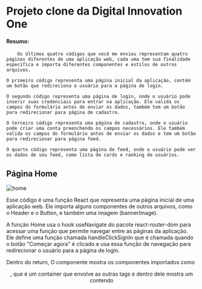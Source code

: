 # Projeto clone da Digital Innovation One

#### Resumo:

        Os últimos quatro códigos que você me enviou representam quatro páginas diferentes de uma aplicação web, cada uma tem sua finalidade específica e importa diferentes componentes e estilos de outros arquivos.

    O primeiro código representa uma página inicial da aplicação, contém um botão que redireciona o usuário para a página de login.

    O segundo código representa uma página de login, onde o usuário pode inserir suas credenciais para entrar na aplicação. Ele valida os campos do formulário antes de enviar os dados, também tem um botão para redirecionar para página de cadastro.

    O terceiro código representa uma página de cadastro, onde o usuário pode criar uma conta preenchendo os campos necessários. Ele também valida os campos do formulário antes de enviar os dados e tem um botão para redirecionar para página feed.

    O quarto código representa uma página de feed, onde o usuário pode ver os dados de seu feed, como lista de cards e ranking de usuários.


##  Página Home 

![home](https://user-images.githubusercontent.com/98711190/211641253-f6773b9d-a031-4f34-9ba0-389d5f5b55d7.png)


Esse código é uma função React que representa uma página inicial de uma aplicação web. Ele importa alguns componentes de outros arquivos, como o Header e o Button, e também uma imagem (bannerImage).

A função Home usa o hook useNavigate do pacote react-router-dom para acessar uma função que permite navegar entre as páginas da aplicação. Ele define uma função chamada handleClickSignIn que é chamada quando o botão "Começar agora" é clicado e usa essa função de navegação para redirecionar o usuário para a página de login.

Dentro do return, O componente mostra os componentes importados como <Header/>, <Container> que é um container que envolve as outras tags e dentro dele mostra um <div> contendo <Title>, <TextContent> e <Button>. Há também outro <div> que mostra uma <img> que é a imagem importada no código anterior.

Os componentes <Title>, <TextContent> e <Button> são estilizados através de um arquivo de estilo importado e o <Container> também tem um estilo próprio.

 ##   Página de Login
        ![login](https://user-images.githubusercontent.com/98711190/211641373-19011585-be83-4291-b08d-490b93447253.png)

        
Esse código também é uma função React que representa uma página de login de uma aplicação web. Ele importa alguns componentes de outros arquivos, como o Header, Input e Button, além de alguns ícones (MdEmail, MdLock) do pacote react-icons/md e outros pacotes de terceiros useForm, yupResolver, yup

A função Login usa o hook useNavigate do pacote react-router-dom para acessar uma função que permite navegar entre as páginas da aplicação. Também usa o hook useForm para gerenciar o estado do formulário de login e validações. Ele define uma função chamada handleClickSignUp que é chamada quando o texto "Criar Conta" é clicado e usa essa função de navegação para redirecionar o usuário para a página de cadastro.

Dentro do return, é mostrado o componente <Header/> e um <Container> que envolve duas colunas <Column> que contém alguns elementos como <Wrapper>, <Title>, <TitleLogin>, <SubtitleLogin>, <Range> que são estilizados através de um arquivo de estilo importado.

Há uma forma onde é utilizado o handleSubmit(onSubmit) para coletar os dados do formulário, nele são usado o componente <Input> que contém dois inputs, um para o email e outro para a senha, ele contém uma validação de email e a senha deve ter no mínimo 3 caracteres. Após é mostrado um botão com "Entrar" e um texto "Esqueci minha senha" e um texto "Criar Conta" que se clicado redireciona para a tela de cadastro.

## Página de Cadastro
        
        ![cadastro](https://user-images.githubusercontent.com/98711190/211641449-71cb345f-1be6-4f05-bb91-c2100db381df.png)

Esse código também é uma função React que representa uma página de cadastro de uma aplicação web. Ele importa alguns componentes de outros arquivos, como o Header, Input e Button, além de alguns ícones (MdEmail, MdLock, MdPerson, MdSettingsCell) do pacote react-icons/md e outros pacotes de terceiros useForm, yupResolver, yup

A função Cadastro usa o hook useNavigate do pacote react-router-dom para acessar uma função que permite navegar entre as páginas da aplicação. Também usa o hook useForm para gerenciar o estado do formulário de cadastro e validações. Ele define uma função chamada handleClickSignIn que é chamada quando o botão "CRIAR MINHA CONTA GRÁTIS" é clicado e usa essa função de navegação para redirecionar o usuário para a página de feed.

Dentro do return, é mostrado o componente <Header/> e um <Container> que envolve duas colunas <Column> que contém alguns elementos como <Wrapper>, <Title>, <TitleLogin>, <SubtitleLogin>, <Range> que são estilizados através de um arquivo de estilo importado.

Há uma forma onde é utilizado o handleSubmit(onSubmit) para coletar os dados do formulário, nele são usado o componente <Input> que contém 4 inputs, um para o nome, um para o email, outro para o celular e outro para a senha, O input de email possui uma validação de email e a senha deve ter no mínimo 3 caracteres. Após é mostrado um botão com "CRIAR MINHA CONTA GRÁTIS" e um texto "Ao clicar em "criar minha conta grátis", declaro que aceito as Políticas de Privacidade e os Termos de Uso da DIO." e um outro texto "Já tenho conta. Fazer login." que se clicado redireciona para a tela de login.

## Página do Feed
        
        ![feed](https://user-images.githubusercontent.com/98711190/211641419-d5762e00-2542-4ff2-bd21-faa2acc8c039.png)

Esse código também é uma função React que representa uma página de feed de uma aplicação web. Ele importa alguns componentes de outros arquivos, como o Header, Card e UserInfo, além de estilos importados de um arquivo "styles.js"

A função Feed rendereiza o componente <Header /> passando a propriedade autenticado={true}, o que significa que o usuário está autenticado e pode ver essa página. Também é mostrado um <Container> que envolve duas colunas <Column> que contém alguns elementos como <Title>, <TitleHighlight> e os componentes <Card> e <UserInfo> que são estilizados através do arquivo de estilo importado.

O <Column> flex={4} mostra uma lista de Cards e <Column> flex={1} mostra uma lista dos 5 usuários com maiores percentuais, usando o componente <UserInfo> que mostra uma imagem, nome e percentual de cada usuário.

# Tecnologias Usadas:

   * React: Todos os códigos são escritos em React, que é uma biblioteca JavaScript para criar interfaces de usuário.
   * React Router: Usado para navegação de rotas na aplicação.
   * React Hook Form : Utilizado para controlar e validar os formulários dos codigos 2 e 3
   *  Yup: Biblioteca utilizada junto com React Hook Form para validar os campos dos formulários com regras de validação.
   * Styles Modules : Usado para criar estilos locais para os componentes.
